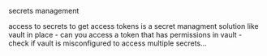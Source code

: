 secrets management

access to secrets to get access tokens
is a secret managment solution like vault in place - can you access a token that has permissions in vault - check if vault is misconfigured to access multiple secrets...
